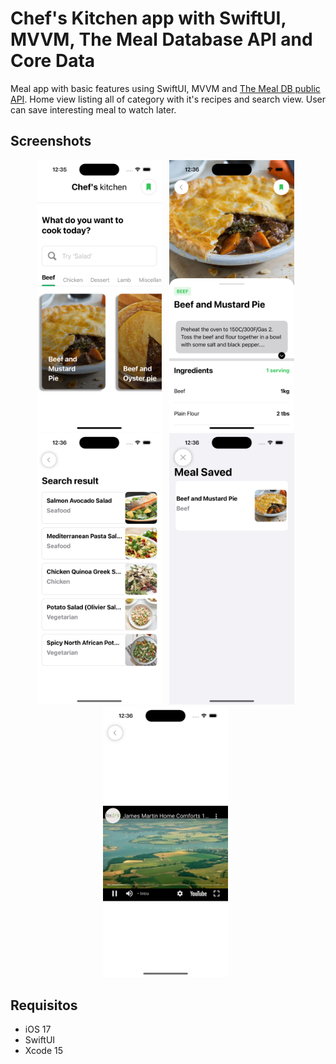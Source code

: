 # Chef's Kitchen app with SwiftUI, MVVM, The Meal Database API and Core Data
Meal app with basic features using SwiftUI, MVVM and [The Meal DB public API](https://www.themealdb.com/). Home view listing all of category with it's recipes and search view.
User can save interesting meal to watch later.

## Screenshots
<p align="center">
    <img src="https://github.com/MinhKhue99/Chef-sKitchen/blob/main/Simulator%20Screenshot%20-%20iPhone%2015%20Pro%20-%202024-06-25%20at%2000.35.53.png" width="200"> &nbsp;
    <img src="https://github.com/MinhKhue99/Chef-sKitchen/blob/main/Simulator%20Screenshot%20-%20iPhone%2015%20Pro%20-%202024-06-25%20at%2000.36.08.png" width="200"> &nbsp;
    <img src="https://github.com/MinhKhue99/Chef-sKitchen/blob/main/Simulator%20Screenshot%20-%20iPhone%2015%20Pro%20-%202024-06-25%20at%2000.36.27.png" width="200"> &nbsp;
    <img src="https://github.com/MinhKhue99/Chef-sKitchen/blob/main/Simulator%20Screenshot%20-%20iPhone%2015%20Pro%20-%202024-06-25%20at%2000.36.35.png" width="200"> &nbsp;
    <img src="https://github.com/MinhKhue99/Chef-sKitchen/blob/main/Simulator%20Screenshot%20-%20iPhone%2015%20Pro%20-%202024-06-25%20at%2000.36.49.png" width="200"> &nbsp;
</p>

## Requisitos
- iOS 17
- SwiftUI
- Xcode 15
